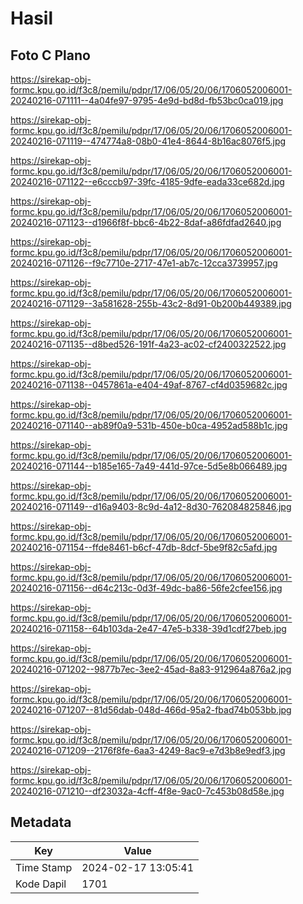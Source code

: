 # Hasil

## Foto C Plano

https://sirekap-obj-formc.kpu.go.id/f3c8/pemilu/pdpr/17/06/05/20/06/1706052006001-20240216-071111--4a04fe97-9795-4e9d-bd8d-fb53bc0ca019.jpg

https://sirekap-obj-formc.kpu.go.id/f3c8/pemilu/pdpr/17/06/05/20/06/1706052006001-20240216-071119--474774a8-08b0-41e4-8644-8b16ac8076f5.jpg

https://sirekap-obj-formc.kpu.go.id/f3c8/pemilu/pdpr/17/06/05/20/06/1706052006001-20240216-071122--e6cccb97-39fc-4185-9dfe-eada33ce682d.jpg

https://sirekap-obj-formc.kpu.go.id/f3c8/pemilu/pdpr/17/06/05/20/06/1706052006001-20240216-071123--d1966f8f-bbc6-4b22-8daf-a86fdfad2640.jpg

https://sirekap-obj-formc.kpu.go.id/f3c8/pemilu/pdpr/17/06/05/20/06/1706052006001-20240216-071126--f9c7710e-2717-47e1-ab7c-12cca3739957.jpg

https://sirekap-obj-formc.kpu.go.id/f3c8/pemilu/pdpr/17/06/05/20/06/1706052006001-20240216-071129--3a581628-255b-43c2-8d91-0b200b449389.jpg

https://sirekap-obj-formc.kpu.go.id/f3c8/pemilu/pdpr/17/06/05/20/06/1706052006001-20240216-071135--d8bed526-191f-4a23-ac02-cf2400322522.jpg

https://sirekap-obj-formc.kpu.go.id/f3c8/pemilu/pdpr/17/06/05/20/06/1706052006001-20240216-071138--0457861a-e404-49af-8767-cf4d0359682c.jpg

https://sirekap-obj-formc.kpu.go.id/f3c8/pemilu/pdpr/17/06/05/20/06/1706052006001-20240216-071140--ab89f0a9-531b-450e-b0ca-4952ad588b1c.jpg

https://sirekap-obj-formc.kpu.go.id/f3c8/pemilu/pdpr/17/06/05/20/06/1706052006001-20240216-071144--b185e165-7a49-441d-97ce-5d5e8b066489.jpg

https://sirekap-obj-formc.kpu.go.id/f3c8/pemilu/pdpr/17/06/05/20/06/1706052006001-20240216-071149--d16a9403-8c9d-4a12-8d30-762084825846.jpg

https://sirekap-obj-formc.kpu.go.id/f3c8/pemilu/pdpr/17/06/05/20/06/1706052006001-20240216-071154--ffde8461-b6cf-47db-8dcf-5be9f82c5afd.jpg

https://sirekap-obj-formc.kpu.go.id/f3c8/pemilu/pdpr/17/06/05/20/06/1706052006001-20240216-071156--d64c213c-0d3f-49dc-ba86-56fe2cfee156.jpg

https://sirekap-obj-formc.kpu.go.id/f3c8/pemilu/pdpr/17/06/05/20/06/1706052006001-20240216-071158--64b103da-2e47-47e5-b338-39d1cdf27beb.jpg

https://sirekap-obj-formc.kpu.go.id/f3c8/pemilu/pdpr/17/06/05/20/06/1706052006001-20240216-071202--9877b7ec-3ee2-45ad-8a83-912964a876a2.jpg

https://sirekap-obj-formc.kpu.go.id/f3c8/pemilu/pdpr/17/06/05/20/06/1706052006001-20240216-071207--81d56dab-048d-466d-95a2-fbad74b053bb.jpg

https://sirekap-obj-formc.kpu.go.id/f3c8/pemilu/pdpr/17/06/05/20/06/1706052006001-20240216-071209--2176f8fe-6aa3-4249-8ac9-e7d3b8e9edf3.jpg

https://sirekap-obj-formc.kpu.go.id/f3c8/pemilu/pdpr/17/06/05/20/06/1706052006001-20240216-071210--df23032a-4cff-4f8e-9ac0-7c453b08d58e.jpg


## Metadata

| Key        | Value               |
| ---------- | ------------------- |
| Time Stamp | 2024-02-17 13:05:41 |
| Kode Dapil | 1701                |



